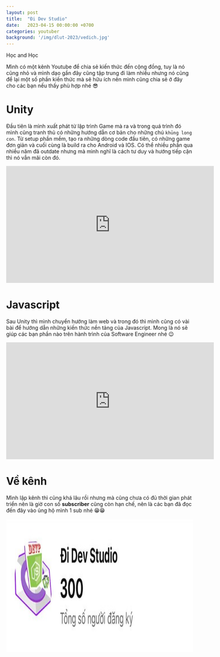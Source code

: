 ```yaml
---
layout: post
title:  "Đi Dev Studio"
date:   2023-04-15 00:00:00 +0700
categories: youtuber
background: '/img/dlut-2023/vedich.jpg'
---
```

Học and Học

Mình có một kênh Youtube để chia sẻ kiến thức đến cộng đồng, tuy là nó cũng nhỏ và mình dạo gần đây cũng tập trung đi làm nhiều nhưng nó cũng để lại một số phần kiến thức mà sẽ hữu ích nên mình cũng chia sẻ ở đây cho các bạn nếu thấy phù hợp nhé 😎

# Unity
Đầu tiên là mình xuất phát từ lập trình Game mà ra và trong quá trình đó mình cũng tranh thủ có những hướng dẫn cơ bản cho những chú `khủng long con`. Từ setup phần mềm, tạo ra những dòng code đầu tiên, có những game đơn giản và cuối cùng là build ra cho Android và IOS. Có thể nhiều phần qua nhiều năm đã outdate nhưng mà mình nghĩ là cách tư duy và hướng tiếp cận thì nó vẫn mãi còn đó.

<iframe width="560" height="315" src="https://www.youtube.com/embed/videoseries?list=PLHFISecGhMhm9UOcALjj6_dbE6NvyUxwv" title="YouTube video player" frameborder="0" allow="accelerometer; autoplay; clipboard-write; encrypted-media; gyroscope; picture-in-picture; web-share" allowfullscreen></iframe>


# Javascript
Sau Unity thì mình chuyển hướng làm web và trong đó thì mình cũng có vài bài để hướng dẫn những kiến thức nền tảng của Javascript. Mong là nó sẽ giúp các bạn phần nào trên hành trình của Software Engineer nhé 😉

<iframe width="560" height="315" src="https://www.youtube.com/embed/videoseries?list=PLHFISecGhMhknlY-11b_1kQyi_ZBfmAoY" title="YouTube video player" frameborder="0" allow="accelerometer; autoplay; clipboard-write; encrypted-media; gyroscope; picture-in-picture; web-share" allowfullscreen></iframe>

# Về kênh
Mình lập kênh thì cũng khá lâu rồi nhưng mà cũng chưa có đủ thời gian phát triển nên là giờ con số **subscriber** cũng còn hạn chế, nên là các bạn đã đọc đến đây vào ủng hộ mình 1 sub nhé 😁😁

<div style='text-align: center;'>
	<img src="/img/youtuber/channel-2023.jpg" alt="Youtube Channel 2023" style="height: 360px;"/>
</div>